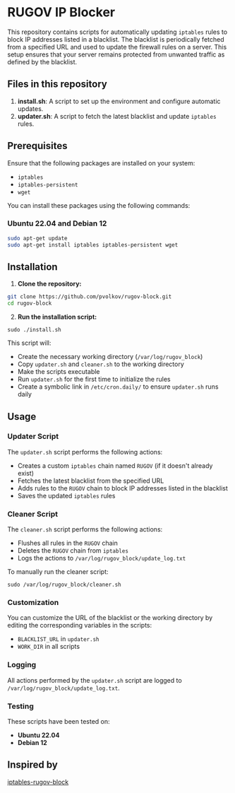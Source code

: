 # RUGOV IP Blocker

This repository contains scripts for automatically updating `iptables` rules to block IP addresses listed in a blacklist. The blacklist is periodically fetched from a specified URL and used to update the firewall rules on a server. This setup ensures that your server remains protected from unwanted traffic as defined by the blacklist.

## Files in this repository

1. **install.sh**: A script to set up the environment and configure automatic updates.
2. **updater.sh**: A script to fetch the latest blacklist and update `iptables` rules.

## Prerequisites

Ensure that the following packages are installed on your system:
- `iptables`
- `iptables-persistent`
- `wget`

You can install these packages using the following commands:

### Ubuntu 22.04 and Debian 12

```bash
sudo apt-get update
sudo apt-get install iptables iptables-persistent wget
```
## Installation
1. **Clone the repository:**
```bash
git clone https://github.com/pvolkov/rugov-block.git
cd rugov-block
```
2. **Run the installation script:**
```
sudo ./install.sh
```

This script will:

* Create the necessary working directory (`/var/log/rugov_block`)
* Copy `updater.sh` and `cleaner.sh` to the working directory
* Make the scripts executable
* Run `updater.sh` for the first time to initialize the rules
* Create a symbolic link in `/etc/cron.daily/` to ensure `updater.sh` runs daily

## Usage
### Updater Script

The `updater.sh` script performs the following actions:

* Creates a custom `iptables` chain named `RUGOV` (if it doesn't already exist)
* Fetches the latest blacklist from the specified URL
* Adds rules to the `RUGOV` chain to block IP addresses listed in the blacklist
* Saves the updated `iptables` rules

### Cleaner Script

The `cleaner.sh` script performs the following actions:

* Flushes all rules in the `RUGOV` chain
* Deletes the `RUGOV` chain from `iptables`
* Logs the actions to `/var/log/rugov_block/update_log.txt`

To manually run the cleaner script:
```
sudo /var/log/rugov_block/cleaner.sh

```

### Customization

You can customize the URL of the blacklist or the working directory by editing the corresponding variables in the scripts:

* `BLACKLIST_URL` in `updater.sh`
* `WORK_DIR` in all scripts

### Logging

All actions performed by the `updater.sh` script are logged to `/var/log/rugov_block/update_log.txt`.

### Testing

These scripts have been tested on:

* **Ubuntu 22.04**
* **Debian 12**

## Inspired by
[iptables-rugov-block](https://github.com/freemedia-tech/iptables-rugov-block)
